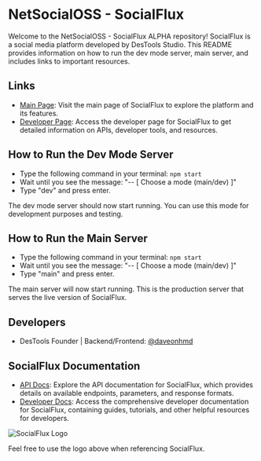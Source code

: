# NetSocialOSS - SocialFlux

Welcome to the NetSocialOSS - SocialFlux ALPHA repository! SocialFlux is a social media platform developed by DesTools Studio. This README provides information on how to run the dev mode server, main server, and includes links to important resources.

## Links

- [Main Page](https://netsocial.app/): Visit the main page of SocialFlux to explore the platform and its features.
- [Developer Page](https:///netsocial.app/developer/): Access the developer page for SocialFlux to get detailed information on APIs, developer tools, and resources.

## How to Run the Dev Mode Server

- Type the following command in your terminal: `npm start`
- Wait until you see the message: "-- [ Choose a mode (main/dev) ]"
- Type "dev" and press enter.

The dev mode server should now start running. You can use this mode for development purposes and testing.

## How to Run the Main Server

- Type the following command in your terminal: `npm start`
- Wait until you see the message: "-- [ Choose a mode (main/dev) ]"
- Type "main" and press enter.

The main server will now start running. This is the production server that serves the live version of SocialFlux.

## Developers

- DesTools Founder | Backend/Frontend: [@daveonhmd](https://www.github.com/daveonHMD)

## SocialFlux Documentation

- [API Docs](https://api./netsocial.app/): Explore the API documentation for SocialFlux, which provides details on available endpoints, parameters, and response formats.
- [Developer Docs](https://docs./netsocial.app/): Access the comprehensive developer documentation for SocialFlux, containing guides, tutorials, and other helpful resources for developers.

![SocialFlux Logo](https://cdn.netsocial.app/images/webp/socialflux.webp)

Feel free to use the logo above when referencing SocialFlux.

